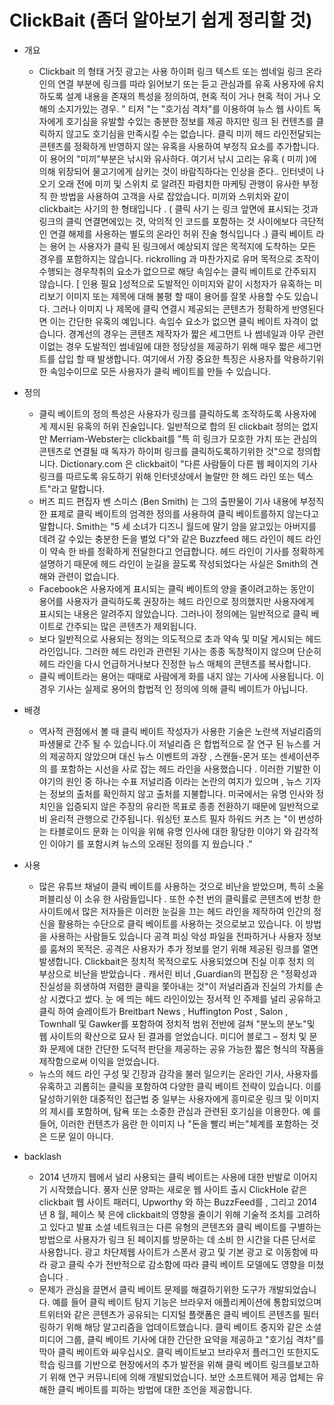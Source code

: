 # ClickBait (좀더 알아보기 쉽게 정리할 것)
 * 개요
   - Clickbait 의 형태 거짓 광고는 사용 하이퍼 링크 텍스트 또는 썸네일 링크 온라인의 연결 부분에 링크를 따라 읽어보기 또는 듣고 관심과를 유혹 사용자에 유치하도록 설계 내용을 존재의 특성을 정의하여, 현혹 적이 거나 현혹 적이 거나 오해의 소지가있는 경우. " 티저 "는 "호기심 격차"를 이용하여 뉴스 웹 사이트 독자에게 호기심을 유발할 수있는 충분한 정보를 제공 하지만 링크 된 컨텐츠를 클릭하지 않고도 호기심을 만족시킬 수는 없습니다. 클릭 미끼 헤드 라인전달되는 콘텐츠를 정확하게 반영하지 않는 유혹을 사용하여 부정직 요소를 추가합니다. 이 용어의 "미끼"부분은 낚시와 유사하다. 여기서 낚시 고리는 유혹 ( 미끼 )에 의해 위장되어 물고기에게 삼키는 것이 바람직하다는 인상을 준다..
 인터넷이 나오기 오래 전에 미끼 및 스위치 로 알려진 파렴치한 마케팅 관행이 유사한 부정직 한 방법을 사용하여 고객을 사로 잡았습니다. 미끼와 스위치와 같이 clickbait는 사기의 한 형태입니다 . ( 클릭 사기 는 링크 앞면에 표시되는 것과 링크의 클릭 연결면에있는 것, 악의적 인 코드를 포함하는 것 사이에보다 극단적 인 연결 해제를 사용하는 별도의 온라인 허위 진술 형식입니다 .) 클릭 베이트 라는 용어 는 사용자가 클릭 된 링크에서 예상되지 않은 목적지에 도착하는 모든 경우를 포함하지는 않습니다. rickrolling 과 마찬가지로 유머 목적으로 조작이 수행되는 경우착취의 요소가 없으므로 해당 속임수는 클릭 베이트로 간주되지 않습니다. [ 인용 필요 ]성적으로 도발적인 이미지와 같이 시청자가 유혹하는 미리보기 이미지 또는 제목에 대해 불평 할 때이 용어를 잘못 사용할 수도 있습니다. 그러나 이미지 나 제목에 클릭 연결시 제공되는 콘텐츠가 정확하게 반영된다면 이는 간단한 유혹의 예입니다. 속임수 요소가 없으면 클릭 베이트 자격이 없습니다. 경계선의 경우는 콘텐츠 제작자가 짧은 세그먼트 나 썸네일과 아무 관련이없는 경우 도발적인 썸네일에 대한 정당성을 제공하기 위해 매우 짧은 세그먼트를 삽입 할 때 발생합니다. 여기에서 가장 중요한 특징은 사용자를 악용하기위한 속임수이므로 모든 사용자가 클릭 베이트를 만들 수 있습니다.
 
 * 정의
   - 클릭 베이트의 정의 특성은 사용자가 링크를 클릭하도록 조작하도록 사용자에게 제시된 유혹의 허위 진술입니다. 일반적으로 합의 된 clickbait 정의는 없지만 Merriam-Webster는 clickbait를 "특      히 링크가 모호한 가치 또는 관심의 콘텐츠로 연결될 때 독자가 하이퍼 링크를 클릭하도록하기위한 것"으로 정의합니다. Dictionary.com 은 clickbait이 "다른 사람들이 다른 웹 페이지의 기사 링크를 따르도록 유도하기 위해 인터넷상에서 놀랄만 한 헤드 라인 또는 텍스트"라고 말합니다.      
   - 버즈 피드 편집자 벤 스미스 (Ben Smith) 는 그의 출판물이 기사 내용에 부정직 한 표제로 클릭 베이트의 엄격한 정의를 사용하여 클릭 베이트를하지 않는다고 말합니다. Smith는 "5 세 소녀가 디즈니 월드에 말기 암을 앓고있는 아버지를 데려 갈 수있는 충분한 돈을 벌었 다"와 같은 Buzzfeed 헤드 라인이 헤드 라인이 약속 한 바를 정확하게 전달한다고 언급합니다. 헤드 라인이 기사를 정확하게 설명하기 때문에 헤드 라인이 눈길을 끌도록 작성되었다는 사실은 Smith의 견해와 관련이 없습니다.
   - Facebook은 사용자에게 표시되는 클릭 베이트의 양을 줄이려고하는 동안이 용어를 사용자가 클릭하도록 권장하는 헤드 라인으로 정의했지만 사용자에게 표시되는 내용은 알려주지 않았습니다. 그러나이 정의에는 일반적으로 클릭 베이트로 간주되는 많은 콘텐츠가 제외됩니다.
   - 보다 일반적으로 사용되는 정의는 의도적으로 초과 약속 및 미달 게시되는 헤드 라인입니다. 그러한 헤드 라인과 관련된 기사는 종종 독창적이지 않으며 단순히 헤드 라인을 다시 언급하거나보다 진정한 뉴스 매체의 콘텐츠를 복사합니다.
   - 클릭 베이트라는 용어는 때때로 사람에게 화를 내지 않는 기사에 사용됩니다. 이 경우 기사는 실제로 용어의 합법적 인 정의에 의해 클릭 베이트가 아닙니다.

 * 배경 
   - 역사적 관점에서 볼 때 클릭 베이트 작성자가 사용한 기술은 노란색 저널리즘의 파생물로 간주 될 수 있습니다.이 저널리즘 은 합법적으로 잘 연구 된 뉴스를 거의 제공하지 않았으며 대신 뉴스 이벤트의 과장 , 스캔들-몬거 또는 센세이션주의 를 포함하는 시선을 사로 잡는 헤드 라인을 사용했습니다 . 이러한 기발한 이야기의 원인 중 하나는 수표 저널리즘 이라는 논란의 여지가 있으며 , 뉴스 기자는 정보의 출처를 확인하지 않고 출처를 지불합니다. 미국에서는 유명 인사와 정치인을 입증되지 않은 주장의 유리한 목표로 종종 전환하기 때문에 일반적으로 비 윤리적 관행으로 간주됩니다. 워싱턴 포스트 필자 하워드 커츠 는 "이 번성하는 타블로이드 문화 는 이익을 위해 유명 인사에 대한 황당한 이야기 와 감각적 인 이야기 를 포함시켜 뉴스의 오래된 정의를 지 웠습니다 ."

 * 사용 
   - 많은 유튜브 채널이 클릭 베이트를 사용하는 것으로 비난을 받았으며, 특히 소울 퍼블리싱 이 소유 한 사람들입니다 . 또한 수천 번의 클릭률로 콘텐츠에 번창 한 사이트에서 많은 저자들은 이러한 눈길을 끄는 헤드 라인을 제작하여 인간의 정신을 활용하는 수단으로 클릭 베이트를 사용하는 것으로보고 있습니다. 이 방법을 사용하는 사람들도 있습니다 공격 피싱 악성 파일을 전파하거나 사용자 정보를 훔쳐의 목적은. 공격은 사용자가 추가 정보를 얻기 위해 제공된 링크를 열면 발생합니다. Clickbait은 정치적 목적으로도 사용되었으며 진실 이후 정치 의 부상으로 비난을 받았습니다 . 캐서린 비너 ,Guardian의 편집장 은 "정확성과 진실성을 희생하여 저렴한 클릭을 쫓아내는 것"이 ​​저널리즘과 진실의 가치를 손상 시켰다고 썼다. 눈 에 띄는 헤드 라인이있는 정서적 인 주제를 널리 공유하고 클릭 하여 슬레이트가 Breitbart News , Huffington Post , Salon , Townhall 및 Gawker를 포함하여 정치적 범위 전반에 걸쳐 "분노의 분노"및 웹 사이트의 확산으로 묘사 된 결과를 얻었습니다. 미디어 블로그 – 정치 및 문화 문제에 대한 간단한 도덕적 판단을 제공하는 공유 가능한 짧은 형식의 작품을 제작함으로써 이익을 얻었습니다.
   - 뉴스의 헤드 라인 구성 및 긴장과 감각을 불러 일으키는 온라인 기사, 사용자를 유혹하고 괴롭히는 클릭을 포함하여 다양한 클릭 베이트 전략이 있습니다. 이를 달성하기위한 대중적인 접근법 중 일부는 사용자에게 흥미로운 링크 및 이미지의 제시를 포함하며, 탐욕 또는 소중한 관심과 관련된 호기심을 이용한다. 예 를 들어, 이러한 컨텐츠가 음란 한 이미지 나 "돈을 빨리 버는"체계를 포함하는 것은 드문 일이 아니다.

 * backlash
   - 2014 년까지 웹에서 널리 사용되는 클릭 베이트는 사용에 대한 반발로 이어지기 시작했습니다. 풍자 신문 양파는 새로운 웹 사이트 출시 ClickHole 같은 clickbait 웹 사이트 패러디, Upworthy 와 하는 BuzzFeed를 , 그리고 2014 년 8 월, 페이스 북 은에 clickbait의 영향을 줄이기 위해 기술적 조치를 고려하고 있다고 발표 소셜 네트워크는 다른 유형의 콘텐츠와 클릭 베이트를 구별하는 방법으로 사용자가 링크 된 페이지를 방문하는 데 소비 한 시간을 다른 단서로 사용합니다. 광고 차단제웹 사이트가 스폰서 광고 및 기본 광고 로 이동함에 따라 광고 클릭 수가 전반적으로 감소함에 따라 클릭 베이트 모델에도 영향을 미쳤습니다 . 
   - 문제가 관심을 끌면서 클릭 베이트 문제를 해결하기위한 도구가 개발되었습니다. 예를 들어 클릭 베이트 탐지 기능은 브라우저 애플리케이션에 통합되었으며 트위터와 같은 콘텐츠가 공유되는 디지털 플랫폼은 클릭 베이트 콘텐츠를 필터링하기 위해 해당 알고리즘을 업데이트했습니다. 클릭 베이트 중지와 같은 소셜 미디어 그룹, 클릭 베이트 기사에 대한 간단한 요약을 제공하고 "호기심 격차"를 막아 클릭 베이트와 싸우십시오. 클릭 베이트보고 브라우저 플러그인 또한지도 학습 링크를 기반으로 현장에서의 추가 발전을 위해 클릭 베이트 링크를보고하기 위해 연구 커뮤니티에 의해 개발되었습니다. 보안 소프트웨어 제공 업체는 유해한 클릭 베이트를 피하는 방법에 대한 조언을 제공합니다. 
